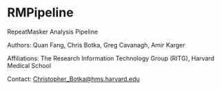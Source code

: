 RMPipeline
==========

RepeatMasker Analysis Pipeline

Authors: Quan Fang, Chris Botka, Greg Cavanagh, Amir Karger

Affiliations: The Research Information Technology Group (RITG), Harvard Medical School

Contact: Christopher_Botka@hms.harvard.edu